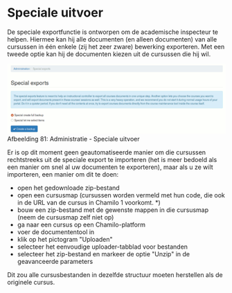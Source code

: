# Speciale uitvoer

De speciale exportfunctie is ontworpen om de academische inspecteur te helpen. Hiermee kan hij alle documenten \(en alleen documenten\) van alle cursussen in één enkele \(zij het zeer zware\) bewerking exporteren. Met een tweede optie kan hij de documenten kiezen uit de cursussen die hij wil.

![](../../.gitbook/assets/export-speciaux%20%283%29.png) Afbeelding 81: Administratie - Speciale uitvoer

Er is op dit moment geen geautomatiseerde manier om die cursussen rechtstreeks uit de speciale export te importeren \(het is meer bedoeld als een manier om snel al uw documenten te exporteren\), maar als u ze wilt importeren, een manier om dit te doen:

* open het gedownloade zip-bestand
* open een cursusmap \(cursussen worden vermeld met hun code, die ook in de URL van de cursus in Chamilo 1 voorkomt. \*\)
* bouw een zip-bestand met de gewenste mappen in die cursusmap \(neem de cursusmap zelf niet op\)
* ga naar een cursus op een Chamilo-platform
* voer de documententool in
* klik op het pictogram "Uploaden"
* selecteer het eenvoudige uploader-tabblad voor bestanden
* selecteer het zip-bestand en markeer de optie "Unzip" in de geavanceerde parameters

Dit zou alle cursusbestanden in dezelfde structuur moeten herstellen als de originele cursus.

